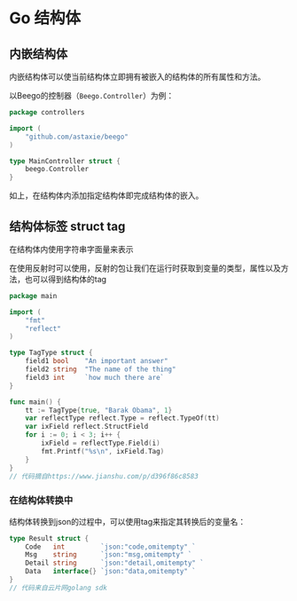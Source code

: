 # Go 结构体

## 内嵌结构体

内嵌结构体可以使当前结构体立即拥有被嵌入的结构体的所有属性和方法。

以Beego的控制器（`Beego.Controller`）为例：

```go
package controllers

import (
	"github.com/astaxie/beego"
)

type MainController struct {
    beego.Controller
}
```

如上，在结构体内添加指定结构体即完成结构体的嵌入。

## 结构体标签 struct tag

在结构体内使用字符串字面量来表示

在使用反射时可以使用，反射的包让我们在运行时获取到变量的类型，属性以及方法，也可以得到结构体的tag

```go
package main

import (
    "fmt"
    "reflect"
)

type TagType struct {
    field1 bool    "An important answer"
    field2 string  "The name of the thing"
    field3 int     `how much there are`
}

func main() {
    tt := TagType{true, "Barak Obama", 1}
    var reflectType reflect.Type = reflect.TypeOf(tt)
    var ixField reflect.StructField
    for i := 0; i < 3; i++ {
        ixField = reflectType.Field(i)
        fmt.Printf("%s\n", ixField.Tag)
    }   
}
// 代码摘自https://www.jianshu.com/p/d396f86c8583
```

### 在结构体转换中

结构体转换到json的过程中，可以使用tag来指定其转换后的变量名：

```go
type Result struct {
    Code   int         `json:"code,omitempty" `
    Msg    string      `json:"msg,omitempty" `
    Detail string      `json:"detail,omitempty" `
    Data   interface{} `json:"data,omitempty" `
}
// 代码来自云片网golang sdk
```

